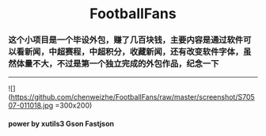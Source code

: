 # <center>**FootballFans**</center>
### **这个小项目是一个毕设外包，赚了几百块钱，主要内容是通过软件可以看新闻，中超赛程，中超积分，收藏新闻，还有改变软件字体，虽然体量不大，不过是第一个独立完成的外包作品，纪念一下**
----
![](https://github.com/chenweizhe/FootballFans/raw/master/screenshot/S70507-011018.jpg =300x200)

#### power by xutils3 Gson Fastjson 
